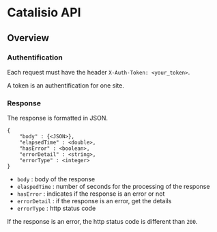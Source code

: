 # Catalisio API
## Overview
### Authentification
Each request must have the header `X-Auth-Token: <your_token>`.

A token is an authentification for one site.
### Response
The response is formatted in JSON. 
```
{
    "body" : {<JSON>},
    "elapsedTime" : <double>,
    "hasError" : <boolean>,
    "errorDetail" : <string>,
    "errorType" : <integer>
}
```
* `body` : body of the response
* `elaspedTime` : number of seconds for the processing of the response
* `hasError` : indicates if the response is an error or not
* `errorDetail` : if the response is an error, get the details
* `errorType` : http status code

If the response is an error, the http status code is different than `200`.
